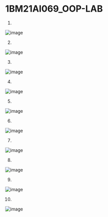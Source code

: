 # 1BM21AI069_OOP-LAB
1.

![image](https://github.com/sathwik2610/1BM21AI069_OOP-LAB/assets/136416967/9a70b024-28a9-4769-b737-732259b5c4f6)

2.

![image](https://github.com/sathwik2610/1BM21AI069_OOP-LAB/assets/136416967/a043e0e8-f19d-4d10-a91f-38e7729dc515)

3.

![image](https://github.com/sathwik2610/1BM21AI069_OOP-LAB/assets/136416967/17877a5a-4c5b-44aa-8d23-fb5731f58cf5)

4.

![image](https://github.com/sathwik2610/1BM21AI069_OOP-LAB/assets/136416967/9bfb2f67-744e-4e03-a98f-ac4b0c8e222a)

5.

![image](https://github.com/sathwik2610/1BM21AI069_OOP-LAB/assets/136416967/b4f39a70-6509-4bb0-87d4-35fa5599e0f2)

6.

![image](https://github.com/sathwik2610/1BM21AI069_OOP-LAB/assets/136416967/b7fb1bf4-729d-4174-81a1-fdb18d9d007e)

7.

![image](https://github.com/sathwik2610/1BM21AI069_OOP-LAB/assets/136416967/15b6aa44-1296-47ad-8b68-a37ed703d8f7)

8.
![image](https://github.com/sathwik2610/1BM21AI069_OOP-LAB/assets/136416967/08faeca3-e03d-4b2a-b814-1ceba6d82273)

9.
![image](https://github.com/sathwik2610/1BM21AI069_OOP-LAB/assets/136416967/e7da4317-a6c4-4881-9363-34ead7926255)

10.
![image](https://github.com/sathwik2610/1BM21AI069_OOP-LAB/assets/136416967/47bc2af2-af98-4ec6-84de-4d7d53168b3c)
